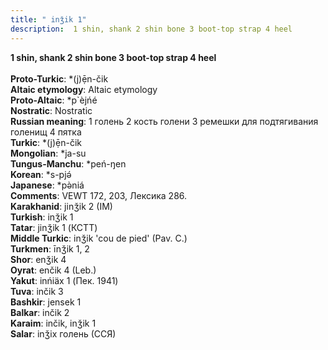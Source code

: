 ```yaml
---
title: " inǯik 1"
description:  1 shin, shank 2 shin bone 3 boot-top strap 4 heel
---
```

<strong> 1 shin, shank 2 shin bone 3 boot-top strap 4 heel</strong><br><br>
<strong>Proto-Turkic</strong>:  *(j)ẹ̄n-čik<br>
<strong>Altaic etymology</strong>:  Altaic etymology<br>
<strong> Proto-Altaic</strong>:  *p`èjńé<br>
<strong>Nostratic</strong>:  Nostratic<br>
<strong>Russian meaning</strong>:  1 голень 2 кость голени 3 ремешки для подтягивания голенищ 4 пятка<br>
<strong>Turkic</strong>:  *(j)ẹ̄n-čik<br>
<strong>Mongolian</strong>:  *ja-su<br>
<strong>Tungus-Manchu</strong>:  *peń-ŋen<br>
<strong>Korean</strong>:  *s-pjǝ́<br>
<strong>Japanese</strong>:  *pǝ̀niá<br>
<strong>Comments</strong>:  VEWT 172, 203, Лексика 286.<br>
<strong>Karakhanid</strong>:  jinǯik 2 (IM)<br>
<strong>Turkish</strong>:  inǯik 1<br>
<strong>Tatar</strong>:  jinǯik 1 (КСТТ)<br>
<strong>Middle Turkic</strong>:  inǯik 'cou de pied' (Pav. C.)<br>
<strong>Turkmen</strong>:  īnǯik 1, 2<br>
<strong>Shor</strong>:  enǯik 4<br>
<strong>Oyrat</strong>:  enčik 4 (Leb.)<br>
<strong>Yakut</strong>:  inńiäx 1 (Пек. 1941)<br>
<strong>Tuva</strong>:  inčik 3<br>
<strong>Bashkir</strong>:  jensek 1<br>
<strong>Balkar</strong>:  inčik 2<br>
<strong>Karaim</strong>:  inčik, inǯik 1<br>
<strong>Salar</strong>:  inǯix голень (ССЯ)<br>



